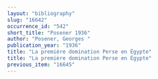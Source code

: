 ```yaml
---
layout: "bibliography"
slug: "16642"
occurrence_id: "542"
short_title: "Posener 1936"
author: "Posener, Georges "
publication_year: "1936"
title: "La première domination Perse en Égypte"
title: "La première domination Perse en Égypte"
previous_item: "16645"
---
```


